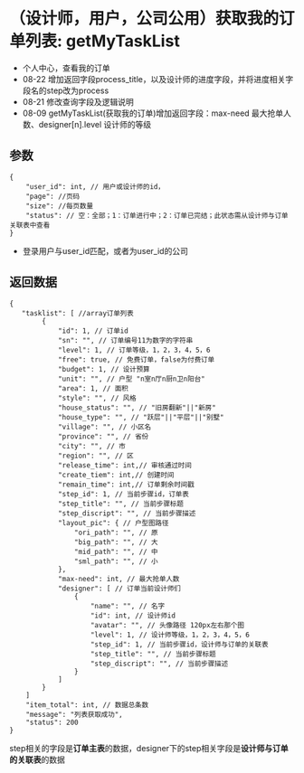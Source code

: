 # （设计师，用户，公司公用）获取我的订单列表: getMyTaskList

- 个人中心，查看我的订单
- 08-22 增加返回字段process_title，以及设计师的进度字段，并将进度相关字段名的step改为process
- 08-21 修改查询字段及逻辑说明
- 08-09 getMyTaskList(获取我的订单)增加返回字段：max-need 最大抢单人数、designer[n].level 设计师的等级

## 参数

    {
        "user_id": int, // 用户或设计师的id，
        "page": //页码
        "size": //每页数量
        "status": // 空：全部；1：订单进行中；2：订单已完结；此状态需从设计师与订单关联表中查看
    }

- 登录用户与user_id匹配，或者为user_id的公司

## 返回数据

    {
       "tasklist": [ //array订单列表
            {
                "id": 1, // 订单id
                "sn": "", // 订单编号11为数字的字符串
                "level": 1, // 订单等级，1，2，3，4，5，6
                "free": true, // 免费订单，false为付费订单
                "budget": 1, // 设计预算
                "unit": "", // 户型 "n室n厅n厨n卫n阳台"
                "area": 1, // 面积
                "style": "", // 风格
                "house_status": "", // "旧房翻新"||"新房"
                "house_type": "", // "跃层"||"平层"||"别墅"
                "village": "", // 小区名
                "province": "", // 省份
                "city": "", // 市
                "region": "", // 区
                "release_time": int,// 审核通过时间
                "create_tiem": int,// 创建时间
                "remain_time": int,// 订单剩余时间戳
                "step_id": 1, // 当前步骤id，订单表
                "step_title": "", // 当前步骤标题
                "step_discript": "", // 当前步骤描述
                "layout_pic": { // 户型图路径
                    "ori_path": "", // 原
                    "big_path": "", // 大
                    "mid_path": "", // 中
                    "sml_path": "", // 小
                },
                "max-need": int, // 最大抢单人数
                "designer": [ // 订单当前设计师们
                    {
                        "name": "", // 名字
                        "id": int, // 设计师id
                        "avatar": "", // 头像路径 120px左右那个图
                        "level": 1, // 设计师等级，1，2，3，4，5，6
                        "step_id": 1, // 当前步骤id，设计师与订单的关联表
                        "step_title": "", // 当前步骤标题
                        "step_discript": "", // 当前步骤描述
                    }
                ]
            }
        ]
        "item_total": int, // 数据总条数
        "message": "列表获取成功",
        "status": 200
    }

step相关的字段是**订单主表**的数据，designer下的step相关字段是**设计师与订单的关联表**的数据